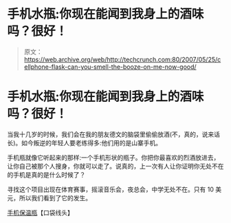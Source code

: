# 手机水瓶:你现在能闻到我身上的酒味吗？很好！

> 原文：<https://web.archive.org/web/http://techcrunch.com:80/2007/05/25/cellphone-flask-can-you-smell-the-booze-on-me-now-good/>

# 手机水瓶:你现在能闻到我身上的酒味吗？很好！

当我十几岁的时候，我们会在我的朋友德文的脑袋里偷偷放酒(不，真的，说来话长)。如今叛逆的年轻人要老练得多:他们用的是山寨手机。

手机瓶就像它听起来的那样:一个手机形状的瓶子。你把你最喜欢的烈酒放进去，让你自己被那个人搜身，你就可以走了。说真的，上一次有人让你证明你无处不在的手机是真的是什么时候了？

寻找这个项目出现在体育赛事，摇滚音乐会，夜总会，中学无处不在。只有 10 美元，所以我们看到了它的发生。

[手机保温瓶](https://web.archive.org/web/20210301232008/http://www.pocket-lint.co.uk/news/news.phtml/7861/8885/Cell-phone-hip-flask-launches.phtml)【口袋线头】